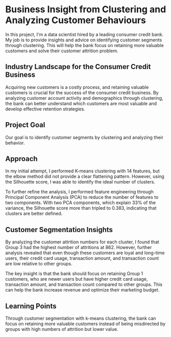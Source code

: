# Business Insight from Clustering and Analyzing Customer Behaviours
In this project, I'm a data scientist hired by a leading consumer credit bank. My job is to provide insights and advice on identifying customer segments through clustering. This will help the bank focus on retaining more valuable customers and solve their customer attrition problem.

## Industry Landscape for the Consumer Credit Business
Acquiring new customers is a costly process, and retaining valuable customers is crucial for the success of the consumer credit business. By analyzing customer account activity and demographics through clustering, the bank can better understand which customers are most valuable and develop effective retention strategies.

## Project Goal

Our goal is to identify customer segments by clustering and analyzing their behavior.

## Approach

In my initial attempt, I performed K-means clustering with 14 features, but the elbow method did not provide a clear flattening pattern. However, using the Silhouette score, I was able to identify the ideal number of clusters.

To further refine the analysis, I performed feature engineering through Principal Component Analysis (PCA) to reduce the number of features to two components. With two PCA components, which explain 33% of the variance, the Silhouette score more than tripled to 0.383, indicating that clusters are better defined.

## Customer Segmentation Insights

By analyzing the customer attrition numbers for each cluster, I found that Group 3 had the highest number of attritions at 862. However, further analysis revealed that even though these customers are loyal and long-time users, their credit card usage, transaction amount, and transaction count are low relative to other groups.

The key insight is that the bank should focus on retaining Group 1 customers, who are newer users but have higher credit card usage, transaction amount, and transaction count compared to other groups. This can help the bank increase revenue and optimize their marketing budget.

## Learning Points

Through customer segmentation with k-means clustering, the bank can focus on retaining more valuable customers instead of being misdirected by groups with high numbers of attrition but lower value.
